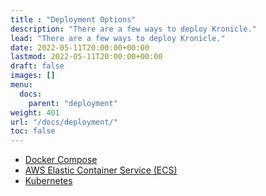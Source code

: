 ```yaml
---
title : "Deployment Options"
description: "There are a few ways to deploy Kronicle."
lead: "There are a few ways to deploy Kronicle."
date: 2022-05-11T20:00:00+00:00
lastmod: 2022-05-11T20:00:00+00:00
draft: false
images: []
menu:
  docs:
    parent: "deployment"
weight: 401
url: "/docs/deployment/"
toc: false
---
```


* [Docker Compose](/docs/deployment/docker-compose/)
* [AWS Elastic Container Service (ECS)](/docs/deployment/aws-elastic-container-service/)
* [Kubernetes](/docs/deployment/kubernetes/)
